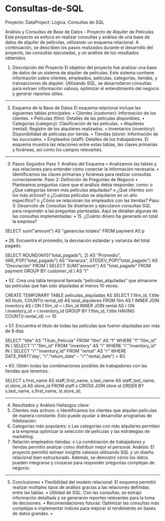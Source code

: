 # Consultas-de-SQL
Proyecto: DataProject: Lógica. Consultas de SQL

Análisis y Consultas de Base de Datos - Proyecto de Alquiler de Películas
Este proyecto se enfoca en realizar consultas y análisis de una base de datos de alquiler de películas, utilizando un esquema relacional. A continuación, se describen los pasos realizados durante el desarrollo del proyecto, las consultas ejecutadas, y un análisis de los resultados obtenidos.

1. Descripción del Proyecto
El objetivo del proyecto fue analizar una base de datos de un sistema de alquiler de películas. Este sistema contiene información sobre clientes, empleados, películas, categorías, tiendas, y transacciones de alquiler. Utilizando SQL, se desarrollaron consultas para extraer información valiosa, optimizar el entendimiento del negocio y generar reportes útiles.
________________________________________
2. Esquema de la Base de Datos
El esquema relacional incluye las siguientes tablas principales:
•	Clientes (customer): Información de los clientes.
•	Películas (film): Detalles de las películas disponibles.
•	Categorías (category): Clasificación de las películas.
•	Alquileres (rental): Registro de los alquileres realizados.
•	Inventarios (inventory): Disponibilidad de películas por tienda.
•	Tiendas (store): Información de las sucursales.
•	Empleados (staff): Detalles de los trabajadores.
El esquema muestra las relaciones entre estas tablas, las claves primarias y foráneas, así como los campos relevantes.
________________________________________
3. Pasos Seguidos
Paso 1: Análisis del Esquema
•	Analizamos las tablas y sus relaciones para entender cómo conectar la información necesaria.
•	Identificamos las claves primarias y foráneas para realizar consultas correctamente.
Paso 2: Definición de Preguntas de Negocio
•	Planteamos preguntas clave que el análisis debía responder, como:
o	¿Qué categorías tienen más películas alquiladas?
o	¿Qué clientes son los más activos?
o	¿Cuántas películas se alquilaron en un año específico?
o	¿Cómo se relacionan los empleados con las tiendas?
Paso 3: Desarrollo de Consultas
Se diseñaron y ejecutaron consultas SQL para responder a las preguntas planteadas. Aquí se detallan algunas de las consultas implementadas:
•	15. ¿Cuánto dinero ha generado en total la empresa?

SELECT sum("amount") AS "ganancias totales"
FROM payment AS p 


•	26. Encuentra el promedio, la desviación estándar y varianza del total pagado.

SELECT 
    ROUND(AVG("total_pagado"), 2) AS "Promedio",
    VAR_POP("total_pagado") AS "Varianza",
    STDDEV_POP("total_pagado") AS "Desviación"
FROM (
    SELECT 
        SUM("amount") AS "total_pagado"
    FROM payment
    GROUP BY customer_id ) AS "t"

•	52. Crea una tabla temporal llamada “peliculas_alquiladas” que almacene las películas que han sido alquiladas al menos 10 veces.

CREATE TEMPORARY TABLE peliculas_alquiladas AS
SELECT 
    f.film_id,
    f.title AS titulo,
    COUNT(r.rental_id) AS total_alquileres
FROM film AS f
INNER JOIN inventory AS i
ON f.film_id = i.film_id
INNER JOIN rental AS r
ON i.inventory_id = r.inventory_id
GROUP BY f.film_id, f.title
HAVING COUNT(r.rental_id) >= 10

•	57. Encuentra el título de todas las películas que fueron alquiladas por más de 8 días

SELECT "title" AS "Título_Película"
FROM "film" AS "f"
WHERE "f"."film_id" IN (
     SELECT "i"."film_id"
     FROM "inventory" AS "i"
     WHERE "i"."inventory_id" IN (
          SELECT "r"."inventory_id"
          FROM "rental" AS "r"
          WHERE DATE_PART('day', "r"."return_date" - "r"."rental_date") > 8))

•	63. Obtén todas las combinaciones posibles de trabajadores con las tiendas que tenemos.

SELECT 
    s.first_name AS staff_first_name,
    s.last_name AS staff_last_name,
    st.store_id AS store_id
FROM 
    staff s
CROSS JOIN 
    store st
ORDER BY 
    s.last_name, s.first_name, st.store_id;


________________________________________
4. Resultados y Análisis
Hallazgos clave:
1.	Clientes más activos:
o	Identificamos los clientes que alquilan películas de manera constante. Esto puede ayudar a desarrollar programas de fidelización.
2.	Categorías más populares:
o	Las categorías con más alquileres permiten a la empresa optimizar la selección de películas y las estrategias de marketing.
3.	Relación empleados-tiendas:
o	La combinación de trabajadores y tiendas permitió analizar cómo distribuir mejor el personal.
Análisis:
El proyecto permitió extraer insights valiosos utilizando SQL y un diseño relacional bien estructurado. Además, se demostró cómo los datos pueden integrarse y cruzarse para responder preguntas complejas de negocio.
________________________________________
5. Conclusiones
•	Flexibilidad del modelo relacional: El esquema permitió realizar múltiples tipos de análisis gracias a las relaciones definidas entre las tablas.
•	Utilidad de SQL: Con las consultas, se extrajo información detallada y se generaron reportes relevantes para la toma de decisiones.
•	Recomendaciones futuras: Optimizar las consultas más complejas e implementar índices para mejorar el rendimiento en bases de datos grandes.
•	
